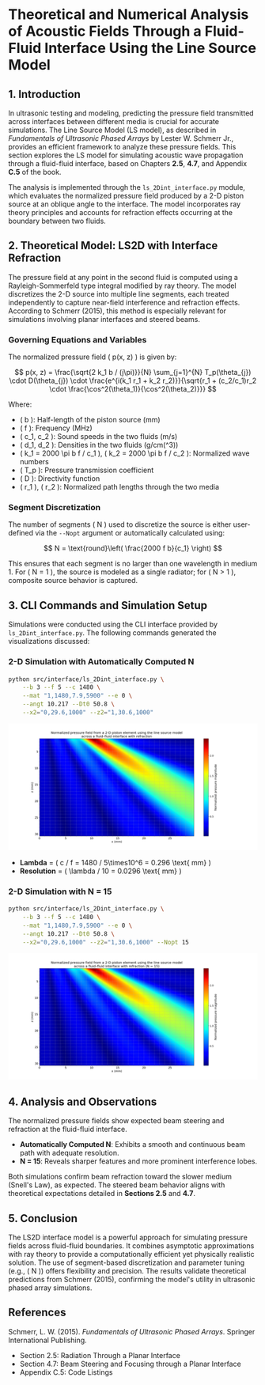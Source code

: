 # **Theoretical and Numerical Analysis of Acoustic Fields Through a Fluid-Fluid Interface Using the Line Source Model**

## 1. Introduction

In ultrasonic testing and modeling, predicting the pressure field transmitted across interfaces between different media is crucial for accurate simulations. The Line Source Model (LS model), as described in *Fundamentals of Ultrasonic Phased Arrays* by Lester W. Schmerr Jr., provides an efficient framework to analyze these pressure fields. This section explores the LS model for simulating acoustic wave propagation through a fluid-fluid interface, based on Chapters **2.5**, **4.7**, and Appendix **C.5** of the book.

The analysis is implemented through the `ls_2Dint_interface.py` module, which evaluates the normalized pressure field produced by a 2-D piston source at an oblique angle to the interface. The model incorporates ray theory principles and accounts for refraction effects occurring at the boundary between two fluids.

## 2. Theoretical Model: LS2D with Interface Refraction

The pressure field at any point in the second fluid is computed using a Rayleigh-Sommerfeld type integral modified by ray theory. The model discretizes the 2-D source into multiple line segments, each treated independently to capture near-field interference and refraction effects. According to Schmerr (2015), this method is especially relevant for simulations involving planar interfaces and steered beams.

### Governing Equations and Variables

The normalized pressure field \( p(x, z) \) is given by:

$$
p(x, z) = \frac{\sqrt{2 k_1 b / (j\pi)}}{N} \sum_{j=1}^{N} T_p(\theta_{j}) \cdot D(\theta_{j}) \cdot \frac{e^{i(k_1 r_1 + k_2 r_2)}}{\sqrt{r_1 + (c_2/c_1)r_2 \cdot \frac{\cos^2(\theta_1)}{\cos^2(\theta_2)}}}
$$

Where:

- \( b \): Half-length of the piston source (mm)
- \( f \): Frequency (MHz)
- \( c_1, c_2 \): Sound speeds in the two fluids (m/s)
- \( d_1, d_2 \): Densities in the two fluids (g/cm\(^3\))
- \( k_1 = 2000 \pi b f / c_1 \), \( k_2 = 2000 \pi b f / c_2 \): Normalized wave numbers
- \( T_p \): Pressure transmission coefficient
- \( D \): Directivity function
- \( r_1 \), \( r_2 \): Normalized path lengths through the two media

### Segment Discretization

The number of segments \( N \) used to discretize the source is either user-defined via the `--Nopt` argument or automatically calculated using:

$$
N = \text{round}\left( \frac{2000 f b}{c_1} \right)
$$

This ensures that each segment is no larger than one wavelength in medium 1. For \( N = 1 \), the source is modeled as a single radiator; for \( N > 1 \), composite source behavior is captured.

## 3. CLI Commands and Simulation Setup

Simulations were conducted using the CLI interface provided by `ls_2Dint_interface.py`. The following commands generated the visualizations discussed:

### **2-D Simulation with Automatically Computed N**

```sh
python src/interface/ls_2Dint_interface.py \
    --b 3 --f 5 --c 1480 \
    --mat "1,1480,7.9,5900" --e 0 \
    --angt 10.217 --Dt0 50.8 \
    --x2="0,29.6,1000" --z2="1,30.6,1000"
```

![Auto-computed N](../../examples/figures/Line-Source_Model_2-D_piston_fluid-fluid_Nauto.png)

- **Lambda** = \( c / f = 1480 / 5\times10^6 = 0.296 \text{ mm} \)
- **Resolution** = \( \lambda / 10 = 0.0296 \text{ mm} \)

### **2-D Simulation with N = 15**

```sh
python src/interface/ls_2Dint_interface.py \
    --b 3 --f 5 --c 1480 \
    --mat "1,1480,7.9,5900" --e 0 \
    --angt 10.217 --Dt0 50.8 \
    --x2="0,29.6,1000" --z2="1,30.6,1000" --Nopt 15
```

![Manual N=15](../../examples/figures/Line-Source_Model_2-D_piston_fluid-fluid_N15.png)

## 4. Analysis and Observations

The normalized pressure fields show expected beam steering and refraction at the fluid-fluid interface.

- **Automatically Computed N**: Exhibits a smooth and continuous beam path with adequate resolution.
- **N = 15**: Reveals sharper features and more prominent interference lobes.

Both simulations confirm beam refraction toward the slower medium (Snell's Law), as expected. The steered beam behavior aligns with theoretical expectations detailed in **Sections 2.5** and **4.7**.

## 5. Conclusion

The LS2D interface model is a powerful approach for simulating pressure fields across fluid-fluid boundaries. It combines asymptotic approximations with ray theory to provide a computationally efficient yet physically realistic solution. The use of segment-based discretization and parameter tuning (e.g., \( N \)) offers flexibility and precision. The results validate theoretical predictions from Schmerr (2015), confirming the model's utility in ultrasonic phased array simulations.

## References

Schmerr, L. W. (2015). *Fundamentals of Ultrasonic Phased Arrays*. Springer International Publishing.

- Section 2.5: Radiation Through a Planar Interface
- Section 4.7: Beam Steering and Focusing through a Planar Interface
- Appendix C.5: Code Listings
